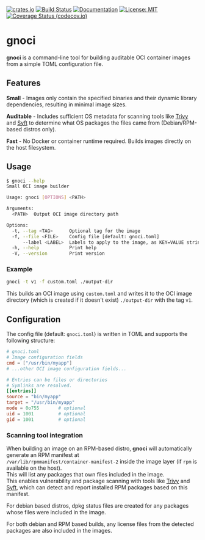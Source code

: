 [![crates.io](https://img.shields.io/crates/v/gnoci?style=flat-square&logo=rust)](https://crates.io/crates/gnoci)
[![Build Status](https://github.com/tofay/gnoci/actions/workflows/ci.yml/badge.svg?branch=main)](https://github.com/tofay/gnoci/actions/workflows/ci.yml?query=branch%3Amain)
[![Documentation](https://docs.rs/gnoci/badge.svg)](https://docs.rs/gnoci/)
[![License: MIT](https://img.shields.io/badge/License-MIT-blue.svg)](LICENSE)
[![Coverage Status (codecov.io)](https://codecov.io/gh/tofay/gnoci/branch/main/graph/badge.svg)](https://codecov.io/gh/tofay/gnoci/)

# gnoci

**gnoci** is a command-line tool for building auditable OCI container images from a simple TOML configuration file.

## Features

**Small** - Images only contain the specified binaries and their dynamic library dependencies, resulting in minimal image sizes.

**Auditable** - Includes sufficient OS metadata for scanning tools like [Trivy](https://github.com/aquasecurity/trivy) and [Syft](https://github.com/anchore/syft) to determine what OS packages the files came from (Debian/RPM-based distros only).

**Fast** - No Docker or container runtime required. Builds images directly on the host filesystem.

## Usage

```sh
$ gnoci --help
Small OCI image builder

Usage: gnoci [OPTIONS] <PATH>

Arguments:
  <PATH>  Output OCI image directory path

Options:
  -t, --tag <TAG>      Optional tag for the image
  -f, --file <FILE>    Config file [default: gnoci.toml]
      --label <LABEL>  Labels to apply to the image, as KEY=VALUE strings
  -h, --help           Print help
  -V, --version        Print version
```

### Example

```sh
gnoci -t v1 -f custom.toml ./output-dir
```

This builds an OCI image using `custom.toml` and writes it to the OCI image directory (which is created if it doesn't exist) `./output-dir` with the tag `v1`.

## Configuration

The config file (default: `gnoci.toml`) is written in TOML and supports the following structure:

```toml
# gnoci.toml
# Image configuration fields
cmd = ["/usr/bin/myapp"]
# ...other OCI image configuration fields... 

# Entries can be files or directories
# Symlinks are resolved.
[[entries]]
source = "bin/myapp"
target = "/usr/bin/myapp"
mode = 0o755       # optional
uid = 1001         # optional
gid = 1001         # optional
```

### Scanning tool integration

When building an image on an RPM-based distro, **gnoci** will automatically generate an RPM manifest at  
`/var/lib/rpmmanifest/container-manifest-2` inside the image layer (if `rpm` is available on the host).  
This will list any packages that own files included in the image.  
This enables vulnerability and package scanning with tools like [Trivy](https://github.com/aquasecurity/trivy) and [Syft](https://github.com/anchore/syft), which can detect and report installed RPM packages based on this manifest.

For debian based distros, dpkg status files are created for any packages whose files were included in the image.

For both debian and RPM based builds, any license files from the detected packages are also included in the images.
